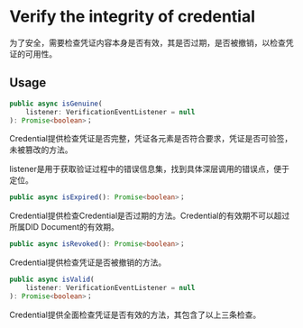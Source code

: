 # Verify the integrity of credential

为了安全，需要检查凭证内容本身是否有效，其是否过期，是否被撤销，以检查凭证的可用性。

## Usage

```typescript
public async isGenuine(
	listener: VerificationEventListener = null
): Promise<boolean>；
```

Credential提供检查凭证是否完整，凭证各元素是否符合要求，凭证是否可验签，未被篡改的方法。

listener是用于获取验证过程中的错误信息集，找到具体深层调用的错误点，便于定位。

```typescript
public async isExpired(): Promise<boolean>；
```

Credential提供检查Credential是否过期的方法。Credential的有效期不可以超过所属DID Document的有效期。

```typescript
public async isRevoked(): Promise<boolean>；
```

Credential提供检查凭证是否被撤销的方法。

```typescript
public async isValid(
	listener: VerificationEventListener = null
): Promise<boolean>；
```

Credential提供全面检查凭证是否有效的方法，其包含了以上三条检查。
